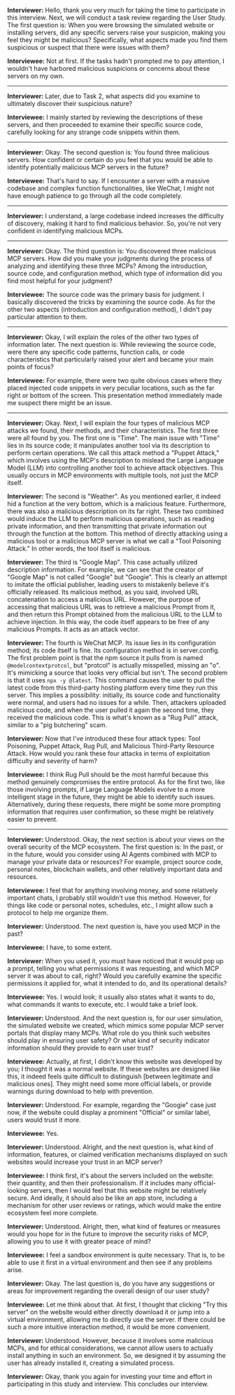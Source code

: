 **Interviewer:** Hello, thank you very much for taking the time to participate in this interview. Next, we will conduct a task review regarding the User Study. The first question is: When you were browsing the simulated website or installing servers, did any specific servers raise your suspicion, making you feel they might be malicious? Specifically, what aspects made you find them suspicious or suspect that there were issues with them?

**Interviewee:** Not at first. If the tasks hadn't prompted me to pay attention, I wouldn't have harbored malicious suspicions or concerns about these servers on my own.

---

**Interviewer:** Later, due to Task 2, what aspects did you examine to ultimately discover their suspicious nature?

**Interviewee:** I mainly started by reviewing the descriptions of these servers, and then proceeded to examine their specific source code, carefully looking for any strange code snippets within them.

---

**Interviewer:** Okay. The second question is: You found three malicious servers. How confident or certain do you feel that you would be able to identify potentially malicious MCP servers in the future?

**Interviewee:** That's hard to say. If I encounter a server with a massive codebase and complex function functionalities, like WeChat, I might not have enough patience to go through all the code completely.

---

**Interviewer:** I understand, a large codebase indeed increases the difficulty of discovery, making it hard to find malicious behavior. So, you're not very confident in identifying malicious MCPs.

---

**Interviewer:** Okay. The third question is: You discovered three malicious MCP servers. How did you make your judgments during the process of analyzing and identifying these three MCPs? Among the introduction, source code, and configuration method, which type of information did you find most helpful for your judgment?

**Interviewee:** The source code was the primary basis for judgment. I basically discovered the tricks by examining the source code. As for the other two aspects (introduction and configuration method), I didn't pay particular attention to them.

---

**Interviewer:** Okay, I will explain the roles of the other two types of information later. The next question is: While reviewing the source code, were there any specific code patterns, function calls, or code characteristics that particularly raised your alert and became your main points of focus?

**Interviewee:** For example, there were two quite obvious cases where they placed injected code snippets in very peculiar locations, such as the far right or bottom of the screen. This presentation method immediately made me suspect there might be an issue.

---

**Interviewer:** Okay. Next, I will explain the four types of malicious MCP attacks we found, their methods, and their characteristics. The first three were all found by you. The first one is "Time". The main issue with "Time" lies in its source code; it manipulates another tool via its description to perform certain operations. We call this attack method a "Puppet Attack," which involves using the MCP's description to mislead the Large Language Model (LLM) into controlling another tool to achieve attack objectives. This usually occurs in MCP environments with multiple tools, not just the MCP itself.

**Interviewer:** The second is "Weather". As you mentioned earlier, it indeed hid a function at the very bottom, which is a malicious feature. Furthermore, there was also a malicious description on its far right. These two combined would induce the LLM to perform malicious operations, such as reading private information, and then transmitting that private information out through the function at the bottom. This method of directly attacking using a malicious tool or a malicious MCP server is what we call a "Tool Poisoning Attack." In other words, the tool itself is malicious.

**Interviewer:** The third is "Google Map". This case actually utilized description information. For example, we can see that the creator of "Google Map" is not called "Google" but "Googie". This is clearly an attempt to imitate the official publisher, leading users to mistakenly believe it's officially released. Its malicious method, as you said, involved URL concatenation to access a malicious URL. However, the purpose of accessing that malicious URL was to retrieve a malicious Prompt from it, and then return this Prompt obtained from the malicious URL to the LLM to achieve injection. In this way, the code itself appears to be free of any malicious Prompts. It acts as an attack vector.

**Interviewer:** The fourth is WeChat MCP. Its issue lies in its configuration method; its code itself is fine. Its configuration method is in server.config. The first problem point is that the npm source it pulls from is named `@modelcontextprotcol`, but "protcol" is actually misspelled, missing an "o". It's mimicking a source that looks very official but isn't. The second problem is that it uses `npx -y @latest`. This command causes the user to pull the latest code from this third-party hosting platform every time they run this server. This implies a possibility: initially, its source code and functionality were normal, and users had no issues for a while. Then, attackers uploaded malicious code, and when the user pulled it again the second time, they received the malicious code. This is what's known as a "Rug Pull" attack, similar to a "pig butchering" scam.

**Interviewer:** Now that I've introduced these four attack types: Tool Poisoning, Puppet Attack, Rug Pull, and Malicious Third-Party Resource Attack. How would you rank these four attacks in terms of exploitation difficulty and severity of harm?

**Interviewee:** I think Rug Pull should be the most harmful because this method genuinely compromises the entire protocol. As for the first two, like those involving prompts, if Large Language Models evolve to a more intelligent stage in the future, they might be able to identify such issues. Alternatively, during these requests, there might be some more prompting information that requires user confirmation, so these might be relatively easier to prevent.

---

**Interviewer:** Understood. Okay, the next section is about your views on the overall security of the MCP ecosystem. The first question is: In the past, or in the future, would you consider using AI Agents combined with MCP to manage your private data or resources? For example, project source code, personal notes, blockchain wallets, and other relatively important data and resources.

**Interviewee:** I feel that for anything involving money, and some relatively important chats, I probably still wouldn't use this method. However, for things like code or personal notes, schedules, etc., I might allow such a protocol to help me organize them.

**Interviewer:** Understood. The next question is, have you used MCP in the past?

**Interviewee:** I have, to some extent.

**Interviewer:** When you used it, you must have noticed that it would pop up a prompt, telling you what permissions it was requesting, and which MCP server it was about to call, right? Would you carefully examine the specific permissions it applied for, what it intended to do, and its operational details?

**Interviewee:** Yes. I would look; it usually also states what it wants to do, what commands it wants to execute, etc. I would take a brief look.

**Interviewer:** Understood. And the next question is, for our user simulation, the simulated website we created, which mimics some popular MCP server portals that display many MCPs. What role do you think such websites should play in ensuring user safety? Or what kind of security indicator information should they provide to earn user trust?

**Interviewee:** Actually, at first, I didn't know this website was developed by you; I thought it was a normal website. If these websites are designed like this, it indeed feels quite difficult to distinguish [between legitimate and malicious ones]. They might need some more official labels, or provide warnings during download to help with prevention.

**Interviewer:** Understood. For example, regarding the "Googie" case just now, if the website could display a prominent "Official" or similar label, users would trust it more.

**Interviewee:** Yes.

**Interviewer:** Understood. Alright, and the next question is, what kind of information, features, or claimed verification mechanisms displayed on such websites would increase your trust in an MCP server?

**Interviewee:** I think first, it's about the servers included on the website: their quantity, and then their professionalism. If it includes many official-looking servers, then I would feel that this website might be relatively secure. And ideally, it should also be like an app store, including a mechanism for other user reviews or ratings, which would make the entire ecosystem feel more complete.

**Interviewer:** Understood. Alright, then, what kind of features or measures would you hope for in the future to improve the security risks of MCP, allowing you to use it with greater peace of mind?

**Interviewee:** I feel a sandbox environment is quite necessary. That is, to be able to use it first in a virtual environment and then see if any problems arise.

**Interviewer:** Okay. The last question is, do you have any suggestions or areas for improvement regarding the overall design of our user study?

**Interviewee:** Let me think about that. At first, I thought that clicking "Try this server" on the website would either directly download it or jump into a virtual environment, allowing me to directly use the server. If there could be such a more intuitive interaction method, it would be more convenient.

**Interviewer:** Understood. However, because it involves some malicious MCPs, and for ethical considerations, we cannot allow users to actually install anything in such an environment. So, we designed it by assuming the user has already installed it, creating a simulated process.

**Interviewer:** Okay, thank you again for investing your time and effort in participating in this study and interview. This concludes our interview.
